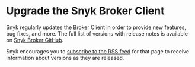 # Upgrade the Snyk Broker Client

Snyk regularly updates the Broker Client in order to provide new features, bug fixes, and more. The full list of versions with release notes is available on [Snyk Broker GitHub](https://github.com/snyk/broker/releases).

Snyk encourages you to [subscribe to the RSS feed](https://github.com/snyk/broker/releases.atom) for that page to receive information about versions as they are released.
